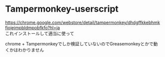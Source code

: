 # Tampermonkey-userscript

https://chrome.google.com/webstore/detail/tampermonkey/dhdgffkkebhmkfjojejmpbldmpobfkfo?hl=ja  
これインストールして適当に使って

chrome + Tampermonkeyでしか検証していないのでGreasemonkeyとかで動くかはわかりません
